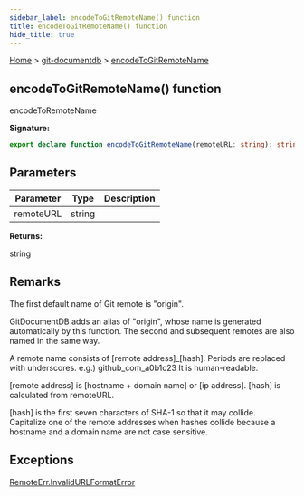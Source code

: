 ```yaml
---
sidebar_label: encodeToGitRemoteName() function
title: encodeToGitRemoteName() function
hide_title: true
---
```


[Home](./index.md) &gt; [git-documentdb](./git-documentdb.md) &gt; [encodeToGitRemoteName](./git-documentdb.encodetogitremotename.md)

## encodeToGitRemoteName() function

encodeToRemoteName

<b>Signature:</b>

```typescript
export declare function encodeToGitRemoteName(remoteURL: string): string;
```

## Parameters

|  Parameter | Type | Description |
|  --- | --- | --- |
|  remoteURL | string |  |

<b>Returns:</b>

string

## Remarks

The first default name of Git remote is "origin".

GitDocumentDB adds an alias of "origin", whose name is generated automatically by this function. The second and subsequent remotes are also named in the same way.

A remote name consists of \[remote address\]\_\[hash\]. Periods are replaced with underscores. e.g.) github\_com\_a0b1c23 It is human-readable.

\[remote address\] is \[hostname + domain name\] or \[ip address\]. \[hash\] is calculated from remoteURL.

\[hash\] is the first seven characters of SHA-1 so that it may collide. Capitalize one of the remote addresses when hashes collide because a hostname and a domain name are not case sensitive.

## Exceptions

[RemoteErr.InvalidURLFormatError](./git-documentdb.remoteerr.invalidurlformaterror.md)


